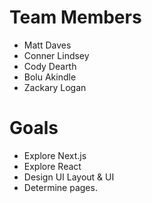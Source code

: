 # Team Members
* Matt Daves
* Conner Lindsey
* Cody Dearth
* Bolu Akindle
* Zackary Logan

# Goals
* Explore Next.js
* Explore React
* Design UI Layout & UI
* Determine pages.
